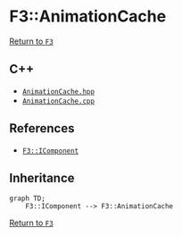 # F3::AnimationCache

[Return to `F3`](/docs/F3.md)

## C++

- [`AnimationCache.hpp`](/c++/include/AnimationCache.hpp)
- [`AnimationCache.cpp`](/c++/source/AnimationCache.cpp)

## References

- [`F3::IComponent`](/docs/F3/IComponent.md)

## Inheritance

```mermaid
graph TD;
    F3::IComponent --> F3::AnimationCache
```

[Return to `F3`](/docs/F3.md)